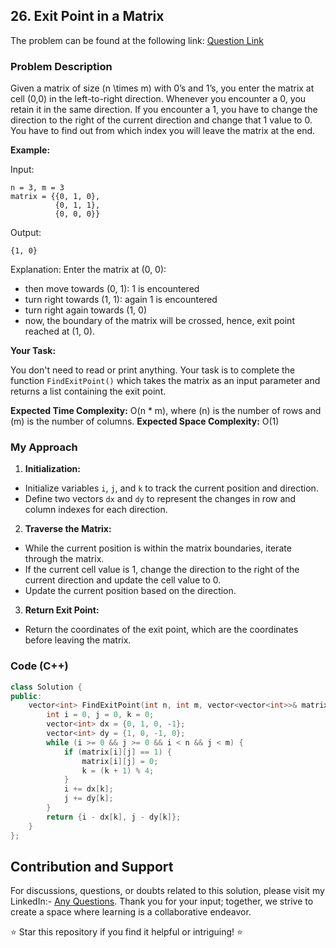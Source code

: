 ## 26. Exit Point in a Matrix

The problem can be found at the following link: [Question Link](https://www.geeksforgeeks.org/problems/exit-point-in-a-matrix0905/1)

### Problem Description

Given a matrix of size \(n \times m\) with 0’s and 1’s, you enter the matrix at cell (0,0) in the left-to-right direction. Whenever you encounter a 0, you retain it in the same direction. If you encounter a 1, you have to change the direction to the right of the current direction and change that 1 value to 0. You have to find out from which index you will leave the matrix at the end.

**Example:**

Input:
```
n = 3, m = 3
matrix = {{0, 1, 0},
          {0, 1, 1}, 
          {0, 0, 0}}
```
Output:
```
{1, 0}
```
Explanation: 
Enter the matrix at (0, 0):
- then move towards (0, 1): 1 is encountered 
- turn right towards (1, 1): again 1 is encountered 
- turn right again towards (1, 0)
- now, the boundary of the matrix will be crossed, hence, exit point reached at (1, 0).

**Your Task:**

You don't need to read or print anything. Your task is to complete the function `FindExitPoint()` which takes the matrix as an input parameter and returns a list containing the exit point.

**Expected Time Complexity:** O(n * m), where \(n\) is the number of rows and \(m\) is the number of columns.
**Expected Space Complexity:** O(1)

### My Approach

1. **Initialization:**
- Initialize variables `i`, `j`, and `k` to track the current position and direction.
- Define two vectors `dx` and `dy` to represent the changes in row and column indexes for each direction.

2. **Traverse the Matrix:**
- While the current position is within the matrix boundaries, iterate through the matrix.
- If the current cell value is 1, change the direction to the right of the current direction and update the cell value to 0.
- Update the current position based on the direction.

3. **Return Exit Point:**
- Return the coordinates of the exit point, which are the coordinates before leaving the matrix.

### Code (C++)

```cpp
class Solution {
public:
    vector<int> FindExitPoint(int n, int m, vector<vector<int>>& matrix) {
        int i = 0, j = 0, k = 0;
        vector<int> dx = {0, 1, 0, -1};
        vector<int> dy = {1, 0, -1, 0};
        while (i >= 0 && j >= 0 && i < n && j < m) {
            if (matrix[i][j] == 1) {
                matrix[i][j] = 0;
                k = (k + 1) % 4;
            }
            i += dx[k];
            j += dy[k];
        }
        return {i - dx[k], j - dy[k]};
    }
};
```

## Contribution and Support

For discussions, questions, or doubts related to this solution, please visit my LinkedIn:- [Any Questions](https://www.linkedin.com/in/het-patel-8b110525a/). 
Thank you for your input; together, we strive to create a space where learning is a collaborative endeavor.

⭐ Star this repository if you find it helpful or intriguing! ⭐
